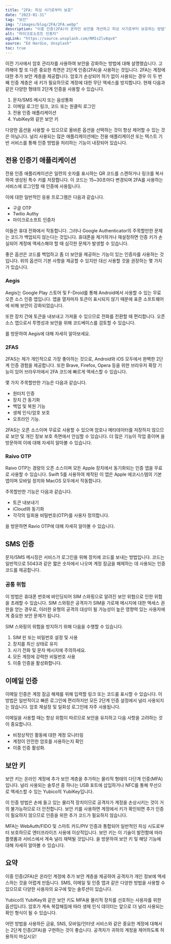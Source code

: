```yaml
---
title: "2FA: 피싱 사기로부터 보호"
date: "2023-01-31"
tag: "보안"
img: "/images/blog/2FA/2FA.webp"
description: "이중 인증(2FA)이 온라인 보안을 개선하고 피싱 사기로부터 보호하는 방법"
alt: "마이크로소프트 인증자"
ogLink: "https://source.unsplash.com/RMIsZlv8qv4"
source: "Ed Hardie, Unsplash"
toc: true
---
```


이전 기사에서 암호 관리자를 사용하여 보안을 강화하는 방법에 대해 설명했습니다. 고려해야 할 또 다른 중요한 측면은 2단계 인증(2FA)을 사용하는 것입니다.
2FA는 계정에 대한 추가 보안 계층을 제공합니다. 암호가 손상되어 허가 없이 사용되는 경우 이 두 번째 인증 계층은 새 키가 필요하므로 계정에 대한 무단 액세스를 방지합니다.
현재 다음과 같은 다양한 형태의 2단계 인증을 사용할 수 있습니다.

1. 문자/SMS 메시지 또는 음성통화
2. 이메일 로그인 링크, 코드 또는 원클릭 로그인
3. 전용 인증 애플리케이션
4. YubiKey와 같은 보안 키

다양한 옵션을 사용할 수 있으므로 올바른 옵션을 선택하는 것이 항상 제어할 수 있는 것은 아닙니다. 널리 사용되는 많은 애플리케이션에는 전용 애플리케이션 또는 텍스트 기반 서비스를 통해 인증 방법을 처리하는 기능이 내장되어 있습니다.

## 전용 인증기 애플리케이션

전용 인증 애플리케이션은 일련의 숫자를 표시하는 QR 코드를 스캔하거나 링크를 복사하여 생성된 특수 키를 저장합니다. 이 코드는 15~30초마다 변경되며 2FA를 사용하는 서비스에 로그인할 때 인증에 사용됩니다.

이에 대한 일반적인 응용 프로그램은 다음과 같습니다.

- 구글 OTP
- Twilio Authy
- 마이크로소프트 인증자

이들은 휴대 전화에서 작동합니다. 그러나 Google Authenticator의 주목할만한 문제는 코드가 백업되지 않는다는 것입니다. 휴대폰을 제거하거나 재설정하면 인증 키가 손실되어 계정에 액세스해야 할 때 심각한 문제가 발생할 수 있습니다.

좋은 옵션은 코드를 백업하고 좀 더 보안을 제공하는 기능이 있는 인증자를 사용하는 것입니다. 위의 옵션이 기본 사항을 제공할 수 있지만 대신 사용할 것을 권장하는 몇 가지가 있습니다.

### Aegis

<Media source="/images/blog/2FA/Aegis.webp" alt="Aegis Authenticator 로고"></Media>

Aegis는 Google Play 스토어 및 F-Droid를 통해 Android에서 사용할 수 있는 무료 오픈 소스 인증 앱입니다. 앱을 열자마자 토큰이 표시되지 않기 때문에 표준 소프트웨어에 비해 보안이 강화되었습니다.

또한 장치 간에 토큰을 내보내고 가져올 수 있으므로 전화를 전환할 때 편리합니다. 오픈 소스 앱으로서 투명성과 보안을 위해 코드베이스를 검토할 수 있습니다.

<PageLink title="getaegis.app" url="https://getaegis.app/"></PageLink> 를 방문하여 Aegis에 대해 자세히 알아보세요.

### 2FAS

<Media source="/images/blog/2FA/2FAS.webp" alt="2FAS 인증 로고"></Media>

2FAS는 제가 개인적으로 가장 좋아하는 것으로, Android와 iOS 모두에서 완벽한 2단계 인증 경험을 제공합니다. 또한 Brave, Firefox, Opera 등을 위한 브라우저 확장 기능이 있어 브라우저에서 2FA 코드에 빠르게 액세스할 수 있습니다.

몇 가지 주목할만한 기능은 다음과 같습니다.

- 원터치 인증
- 장치 간 동기화
- 백업 및 복원 기능
- 생체 인식/암호 보호
- 오프라인 기능.

2FAS는 오픈 소스이며 무료로 사용할 수 있으며 암호나 메타데이터를 저장하지 않으므로 보안 및 개인 정보 보호 측면에서 안심할 수 있습니다. 더 많은 기능이 작업 중이며 <PageLink title="2fas.com" url="https://2fas.com/"></PageLink> 을 방문하여 이에 대해 자세히 알아볼 수 있습니다.

### Raivo OTP

<Media source="/images/blog/2FA/Ravio.webp" alt="Ravio Authenticator 로고"></Media>

Raivo OTP는 경량의 오픈 소스이며 모든 Apple 장치에서 동기화되는 인증 앱을 무료로 사용할 수 있습니다. Swift 5를 사용하여 제작된 이 앱은 Apple 에코시스템의 기본 앱이며 모바일 장치와 MacOS 모두에서 작동합니다.

주목할만한 기능은 다음과 같습니다.

- 토큰 내보내기
- iCloud와 동기화
- 각각의 일회용 비밀번호(OTP)를 사용자 정의합니다.

<PageLink title="raivo-otp.com" url="https://raivo-otp.com/"></PageLink> 을 방문하면 Ravio OTP에 대해 자세히 알아볼 수 있습니다.

## SMS 인증

문자/SMS 메시징은 서비스가 로그인을 위해 장치에 코드를 보내는 방법입니다. 코드는 일반적으로 5043과 같은 짧은 숫자에서 나오며 계정 잠금을 해제하는 데 사용되는 인증 코드를 제공합니다.

### 공통 위험

이 방법은 휴대폰 번호에 바인딩되어 SIM 스와핑으로 알려진 보안 위협으로 인한 위험을 초래할 수 있습니다. SIM 스와핑은 공격자가 SIM을 가로채 메시지에 대한 액세스 권한을 얻는 경우로, 이러한 유형의 공격의 대상이 될 가능성이 높은 영향력 있는 사용자에게 중요한 보안 문제가 됩니다.

SIM 스와핑의 위험을 방지하기 위해 다음을 수행할 수 있습니다.

1. SIM 핀 또는 비밀번호 설정 및 사용
2. 장치를 최신 상태로 유지
3. 사기 전화 및 문자 메시지에 주의하세요.
4. 모든 계정에 강력한 비밀번호 사용
5. 이중 인증을 활성화합니다.

## 이메일 인증

이메일 인증은 계정 잠금 해제를 위해 입력할 링크 또는 코드를 표시할 수 있습니다. 이 방법은 일반적이고 빠른 로그인에 편리하지만 모든 2단계 인증 설정에서 널리 사용되지는 않습니다. 암호 재설정 및 일회성 로그인에 자주 사용됩니다.

이메일을 사용할 때는 항상 위험이 따르므로 보안을 유지하고 다음 사항을 고려하는 것이 중요합니다.

- 비정상적인 활동에 대한 계정 모니터링
- 계정이 안전한 암호를 사용하는지 확인
- 이중 인증 활성화.

## 보안 키

보안 키는 온라인 계정에 추가 보안 계층을 추가하는 물리적 형태의 다단계 인증(MFA)입니다. 널리 사용되는 솔루션 중 하나는 USB 포트에 삽입하거나 NFC를 통해 무선으로 액세스할 수 있는 Yubico의 YubiKey입니다.

이 인증 방법은 손에 들고 있는 물리적 장치이므로 공격자가 계정을 손상시키는 것이 거의 불가능하므로 더 안전합니다. 보안 키를 사용하면 계정에서 키가 확인되면 추가 인증이 필요하지 않으므로 인증을 위한 추가 코드가 필요하지 않습니다.

MFA는 WebAuth/FIDO 및 스마트 카드/PIV 인증과 통합되어 일반적인 피싱 시도로부터 보호하므로 엔터프라이즈 사용에 이상적입니다. 보안 키는 이 기술이 발전함에 따라 플랫폼과 서비스에서 계속 널리 채택될 것입니다. <PageLink title="Yubico.com" url="https://www.yubico.com/"></PageLink> 을 방문하여 보안 키 및 해당 기능에 대해 자세히 알아볼 수 있습니다.

## 요약

이중 인증(2FA)은 온라인 계정에 추가 보안 계층을 제공하여 공격자가 개인 정보에 액세스하는 것을 어렵게 만듭니다. SMS, 이메일 및 인증 앱과 같은 다양한 방법을 사용할 수 있으므로 다양한 사용자의 요구에 맞는 솔루션이 있습니다.

Yubico의 YubiKey와 같은 보안 키도 MFA용 물리적 장치를 선호하는 사용자를 위한 옵션입니다. 암호가 계속 복잡해짐에 따라 생체 인식 데이터는 앞으로 더 널리 사용되는 확인 형식이 될 수 있습니다.

어떤 방법을 사용하든 금융, SNS, 모바일/인터넷 서비스와 같은 중요한 계정에 대해서는 2단계 인증(2FA)을 구현하는 것이 좋습니다. 공격자가 귀하의 계정을 제어하도록 허용하지 마십시오!
